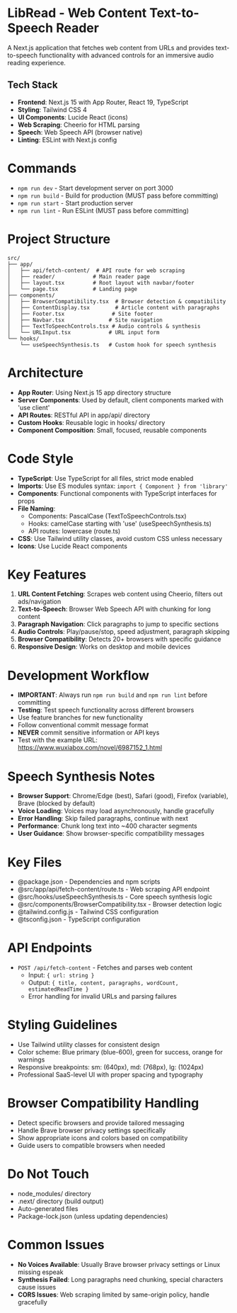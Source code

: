 # LibRead - Web Content Text-to-Speech Reader

A Next.js application that fetches web content from URLs and provides text-to-speech functionality with advanced controls for an immersive audio reading experience.

## Tech Stack
- **Frontend**: Next.js 15 with App Router, React 19, TypeScript
- **Styling**: Tailwind CSS 4
- **UI Components**: Lucide React (icons)
- **Web Scraping**: Cheerio for HTML parsing
- **Speech**: Web Speech API (browser native)
- **Linting**: ESLint with Next.js config

# Commands
- `npm run dev` - Start development server on port 3000
- `npm run build` - Build for production (MUST pass before committing)
- `npm run start` - Start production server
- `npm run lint` - Run ESLint (MUST pass before committing)

# Project Structure
```
src/
├── app/
│   ├── api/fetch-content/  # API route for web scraping
│   ├── reader/            # Main reader page
│   ├── layout.tsx         # Root layout with navbar/footer
│   └── page.tsx           # Landing page
├── components/
│   ├── BrowserCompatibility.tsx  # Browser detection & compatibility
│   ├── ContentDisplay.tsx        # Article content with paragraphs
│   ├── Footer.tsx               # Site footer
│   ├── Navbar.tsx              # Site navigation
│   ├── TextToSpeechControls.tsx # Audio controls & synthesis
│   └── URLInput.tsx            # URL input form
└── hooks/
    └── useSpeechSynthesis.ts   # Custom hook for speech synthesis
```

# Architecture
- **App Router**: Using Next.js 15 app directory structure
- **Server Components**: Used by default, client components marked with 'use client'
- **API Routes**: RESTful API in app/api/ directory
- **Custom Hooks**: Reusable logic in hooks/ directory
- **Component Composition**: Small, focused, reusable components

# Code Style
- **TypeScript**: Use TypeScript for all files, strict mode enabled
- **Imports**: Use ES modules syntax: `import { Component } from 'library'`
- **Components**: Functional components with TypeScript interfaces for props
- **File Naming**: 
  - Components: PascalCase (TextToSpeechControls.tsx)
  - Hooks: camelCase starting with 'use' (useSpeechSynthesis.ts)
  - API routes: lowercase (route.ts)
- **CSS**: Use Tailwind utility classes, avoid custom CSS unless necessary
- **Icons**: Use Lucide React components

# Key Features
1. **URL Content Fetching**: Scrapes web content using Cheerio, filters out ads/navigation
2. **Text-to-Speech**: Browser Web Speech API with chunking for long content
3. **Paragraph Navigation**: Click paragraphs to jump to specific sections
4. **Audio Controls**: Play/pause/stop, speed adjustment, paragraph skipping
5. **Browser Compatibility**: Detects 20+ browsers with specific guidance
6. **Responsive Design**: Works on desktop and mobile devices

# Development Workflow
- **IMPORTANT**: Always run `npm run build` and `npm run lint` before committing
- **Testing**: Test speech functionality across different browsers
- Use feature branches for new functionality
- Follow conventional commit message format
- **NEVER** commit sensitive information or API keys
- Test with the example URL: https://www.wuxiabox.com/novel/6987152_1.html

# Speech Synthesis Notes
- **Browser Support**: Chrome/Edge (best), Safari (good), Firefox (variable), Brave (blocked by default)
- **Voice Loading**: Voices may load asynchronously, handle gracefully
- **Error Handling**: Skip failed paragraphs, continue with next
- **Performance**: Chunk long text into ~400 character segments
- **User Guidance**: Show browser-specific compatibility messages

# Key Files
- @package.json - Dependencies and npm scripts
- @src/app/api/fetch-content/route.ts - Web scraping API endpoint
- @src/hooks/useSpeechSynthesis.ts - Core speech synthesis logic
- @src/components/BrowserCompatibility.tsx - Browser detection logic
- @tailwind.config.js - Tailwind CSS configuration
- @tsconfig.json - TypeScript configuration

# API Endpoints
- `POST /api/fetch-content` - Fetches and parses web content
  - Input: `{ url: string }`
  - Output: `{ title, content, paragraphs, wordCount, estimatedReadTime }`
  - Error handling for invalid URLs and parsing failures

# Styling Guidelines
- Use Tailwind utility classes for consistent design
- Color scheme: Blue primary (blue-600), green for success, orange for warnings
- Responsive breakpoints: sm: (640px), md: (768px), lg: (1024px)
- Professional SaaS-level UI with proper spacing and typography

# Browser Compatibility Handling
- Detect specific browsers and provide tailored messaging
- Handle Brave browser privacy settings specifically
- Show appropriate icons and colors based on compatibility
- Guide users to compatible browsers when needed

# Do Not Touch
- node_modules/ directory
- .next/ directory (build output)
- Auto-generated files
- Package-lock.json (unless updating dependencies)

# Common Issues
- **No Voices Available**: Usually Brave browser privacy settings or Linux missing espeak
- **Synthesis Failed**: Long paragraphs need chunking, special characters cause issues  
- **CORS Issues**: Web scraping limited by same-origin policy, handle gracefully